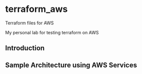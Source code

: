 # terraform_aws
Terraform files for AWS

My personal lab for testing terraform on AWS

## Introduction

## Sample Architecture using AWS Services
